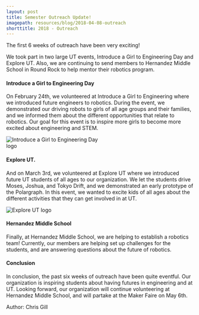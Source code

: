 ```yaml
---
layout: post
title: Semester Outreach Update!
imagepath: resources/blog/2018-04-08-outreach
shorttitle: 2018 - Outreach
---
```


The first 6 weeks of outreach have been very exciting!

We took part in two large UT events, Introduce a Girl to Engineering Day and Explore UT. Also, we are continuing to send members to Hernandez Middle School in Round Rock to help mentor their robotics program.

#### Introduce a Girl to Engineering Day

On February 24th, we volunteered at Introduce a Girl to Engineering where we introduced future engineers to robotics. During the event, we demonstrated our driving robots to girls of all age groups and their families, and we informed them about the different opportunities that relate to robotics. Our goal for this event is to inspire more girls to become more excited about engineering and STEM.

<img alt="Introduce a Girl to Engineering Day logo" src="{{ site.baseurl }}/{{ page.imagepath }}/1.png" style="max-width:50%">

#### Explore UT.

And on March 3rd, we volunteered at Explore UT where we introduced future UT students of all ages to our organization. We let the students drive Moses, Joshua, and Tokyo Drift, and we demonstrated an early prototype of the Polargraph. In this event, we wanted to excite kids of all ages about the different activities that they can get involved in at UT.

<img alt="Explore UT logo" src="{{ site.baseurl }}/{{ page.imagepath }}/2.png" style="max-width:50%">

#### Hernandez Middle School

Finally, at Hernandez Middle School, we are helping to establish a robotics team! Currently, our members are helping set up challenges for the students, and are answering questions about the future of robotics. 

#### Conclusion

In conclusion, the past six weeks of outreach have been quite eventful. Our organization is inspiring students about having futures in engineering and at UT. Looking forward, our organization will continue volunteering at Hernandez Middle School, and will partake at the Maker Faire on May 6th.



















Author: Chris Gill